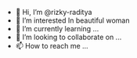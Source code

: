 - 👋 Hi, I’m @rizky-raditya
- 👀 I’m interested In beautiful woman
- 🌱 I’m currently learning ...
- 💞️ I’m looking to collaborate on ...
- 📫 How to reach me ...

<!---
rizky-raditya/rizky-raditya is a ✨ special ✨ repository because its `README.md` (this file) appears on your GitHub profile.
You can click the Preview link to take a look at your changes.
--->
